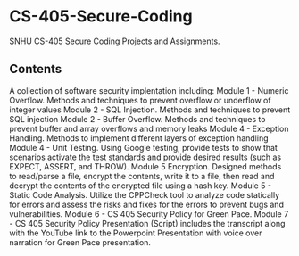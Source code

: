 # CS-405-Secure-Coding
SNHU CS-405 Secure Coding Projects and Assignments.


## Contents
A collection of software security implentation including:
Module 1 - Numeric Overflow. Methods and techniques to prevent overflow or underflow of integer values
Module 2 - SQL Injection. Methods and techniques to prevent SQL injection
Module 2 - Buffer Overflow. Methods and techniques to prevent buffer and array overflows and memory leaks
Module 4 - Exception Handling. Methods to implement different layers of exception handling
Module 4 - Unit Testing. Using Google testing, provide tests to show that scenarios activate the test standards and provide desired results (such as EXPECT, ASSERT, and THROW).
Module 5 Encryption.  Designed methods to read/parse a file, encrypt the contents, write it to a file, then read and decrypt the contents of the encrypted file using a hash key.
Module 5 - Static Code Analysis. Utilize the CPPCheck tool to analyze code statically for errors and assess the risks and fixes for the errors to prevent bugs and vulnerabilities.
Module 6 - CS 405 Security Policy for Green Pace.
Module 7 - CS 405 Security Policy Presentation (Script) includes the transcript along with the YouTube link to the Powerpoint Presentation with voice over narration for Green Pace presentation.
